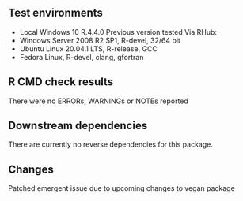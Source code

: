 ## Test environments
* Local Windows 10 R.4.4.0
Previous version tested Via RHub: 
* Windows Server 2008 R2 SP1, R-devel, 32/64 bit
* Ubuntu Linux 20.04.1 LTS, R-release, GCC
* Fedora Linux, R-devel, clang, gfortran

## R CMD check results
There were no ERRORs, WARNINGs or NOTEs reported

## Downstream dependencies

There are currently no reverse dependencies for this package.

## Changes

Patched emergent issue due to upcoming changes to vegan package

